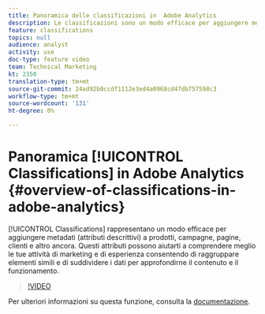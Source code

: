 ```yaml
---
title: Panoramica delle classificazioni in  Adobe Analytics
description: Le classificazioni sono un modo efficace per aggiungere metadati (attributi descrittivi) a prodotti, campagne, pagine, clienti e altro ancora. Questi attributi possono aiutarti a comprendere meglio le tue attività di marketing e di esperienza consentendo di raggruppare elementi simili e di suddividere i dati per approfondirne il contenuto e il funzionamento.
feature: classifications
topics: null
audience: analyst
activity: use
doc-type: feature video
team: Technical Marketing
kt: 2350
translation-type: tm+mt
source-git-commit: 24ad92b0ccdf1112e3ed4a0968cd47db757598c3
workflow-type: tm+mt
source-wordcount: '131'
ht-degree: 0%

---
```



# Panoramica [!UICONTROL Classifications] in  Adobe Analytics {#overview-of-classifications-in-adobe-analytics}

[!UICONTROL Classifications] rappresentano un modo efficace per aggiungere metadati (attributi descrittivi) a prodotti, campagne, pagine, clienti e altro ancora. Questi attributi possono aiutarti a comprendere meglio le tue attività di marketing e di esperienza consentendo di raggruppare elementi simili e di suddividere i dati per approfondirne il contenuto e il funzionamento.

>[!VIDEO](https://video.tv.adobe.com/v/16853/?quality=12)

Per ulteriori informazioni su questa funzione, consulta la [documentazione](https://marketing.adobe.com/resources/help/en_US/reference/classifications.html).
